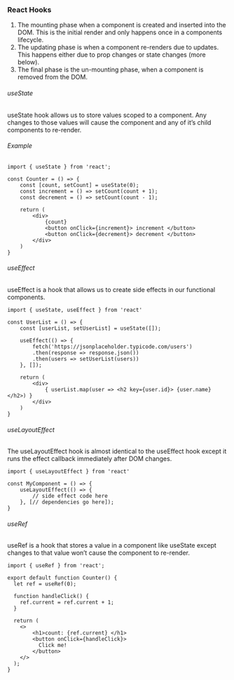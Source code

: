### React Hooks
1. The mounting phase when a component is created and inserted into the DOM. This is the initial render and only happens once in a components lifecycle.
2. The updating phase is when a component re-renders due to updates. This happens either due to prop changes or state changes (more below).
3. The final phase is the un-mounting phase, when a component is removed from the DOM.

###### useState
useState hook allows us to store values scoped to a component. Any changes to those values will cause the component and any of it’s child components to re-render.

###### Example
```
import { useState } from 'react';

const Counter = () => {
	const [count, setCount] = useState(0);
	const increment = () => setCount(count + 1);
	const decrement = () => setCount(count - 1);

	return (
		<div>
			{count}
			<button onClick={increment}> increment </button>
			<button onClick={decrement}> decrement </button>
		</div>
	)
}
```

###### useEffect
useEffect is a hook that allows us to create side effects in our functional components.

```
import { useState, useEffect } from 'react'

const UserList = () => {
	const [userList, setUserList] = useState([]);

	useEffect(() => {
		fetch('https://jsonplaceholder.typicode.com/users')
		.then(response => response.json())
		.then(users => setUserList(users))
	}, []);

	return (
		<div>
			{ userList.map(user => <h2 key={user.id}> {user.name} </h2>) }
		</div>
	)
}
```

###### useLayoutEffect
The useLayoutEffect hook is almost identical to the useEffect hook except it runs the effect callback immediately after DOM changes.

```
import { useLayoutEffect } from 'react'

const MyComponent = () => {
	useLayoutEffect(() => {
		// side effect code here
	}, [// dependencies go here]);
}
```


###### useRef
useRef is a hook that stores a value in a component like useState except changes to that value won’t cause the component to re-render.
```
import { useRef } from 'react';

export default function Counter() {
  let ref = useRef(0);

  function handleClick() {
    ref.current = ref.current + 1;
  }

  return (
    <>
	    <h1>count: {ref.current} </h1>
	    <button onClick={handleClick}>
	      Click me!
	    </button>
    </>
  );
}
```
